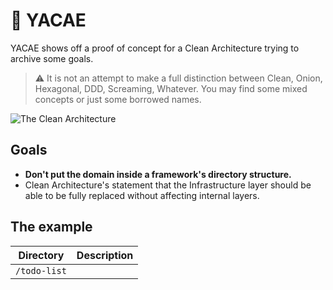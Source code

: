 # 📐 YACAE

YACAE shows off a proof of concept for a Clean Architecture trying to archive some goals.

> ⚠️ It is not an attempt to make a full distinction between Clean, Onion, Hexagonal, DDD, Screaming, Whatever. You may find some mixed concepts or just some borrowed names.

![The Clean Architecture](https://blog.cleancoder.com/uncle-bob/images/2012-08-13-the-clean-architecture/CleanArchitecture.jpg)

## Goals

- **Don't put the domain inside a framework's directory structure.**
- Clean Architecture's statement that the Infrastructure layer should be able to be fully replaced without affecting
  internal layers.

## The example

| Directory | Description |
| --- | --- |
| `/todo-list` |  |